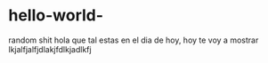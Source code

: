 # hello-world-
random shit 
hola que tal estas en el dia de hoy, hoy te voy a mostrar lkjalfjalfjdlakjfdlkjadlkfj
